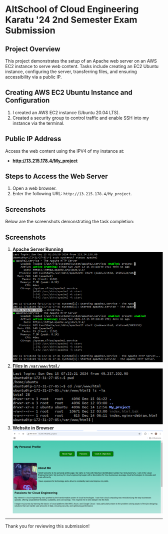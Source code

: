 # AltSchool of Cloud Engineering Karatu '24 2nd Semester Exam Submission

## Project Overview
This project demonstrates the setup of an Apache web server on an AWS EC2 instance to serve web content. Tasks include creating an EC2 Ubuntu instance, configuring the server, transferring files, and ensuring accessibility via a public IP.

## Creating AWS EC2 Ubuntu Instance and Configuration
1. I created an AWS EC2 instance (Ubuntu 20.04 LTS).
2. Created a security group to control traffic and enable SSH into my instance via the terminal.

## Public IP Address
Access the web content using the IPV4 of my instance at:
- **http://13.215.178.4/My_project**

## Steps to Access the Web Server
1. Open a web browser.
2. Enter the following URL: `http://13.215.178.4/My_project`.

## Screenshots
Below are the screenshots demonstrating the task completion:
## Screenshots
1. **Apache Server Running**  
   ![Apache Running](Apache_server_running.PNG)
2. **Files in `/var/www/html/`**  
   ![Files in HTML Directory](files_html_repository.PNG)
3. **Website in Browser**  
   ![Website Screenshot](my_profile_webpage.PNG)

---

Thank you for reviewing this submission!
